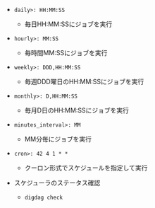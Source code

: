 - `daily>: HH:MM:SS`
  - 毎日HH:MM:SSにジョブを実行
- `hourly>: MM:SS`
  - 毎時間MM:SSにジョブを実行
- `weekly>: DDD,HH:MM:SS`
  - 毎週DDD曜日のHH:MM:SSにジョブを実行
- `monthly>: D,HH:MM:SS`
  - 毎月D日のHH:MM:SSにジョブを実行
- `minutes_interval>: MM`
  - MM分毎にジョブを実行
- `cron>: 42 4 1 * *`
  - クーロン形式でスケジュールを指定して実行

- スケジューラのステータス確認
  - `digdag check`
